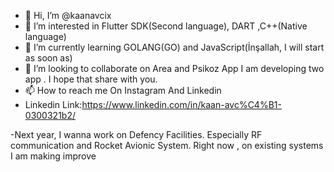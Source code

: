 - 👋 Hi, I’m @kaanavcix
- 👀 I’m interested in Flutter SDK(Second language), DART ,C++(Native language)
- 🌱 I’m currently learning GOLANG(GO) and JavaScript(İnşallah, I will start as soon as)
- 💞️ I’m looking to collaborate on Area and Psikoz App I am developing two app . I hope that share with you. 
- 📫 How to reach me On Instagram And Linkedin 
- Linkedin Link:https://www.linkedin.com/in/kaan-avc%C4%B1-0300321b2/

-Next year, I wanna work on Defency Facilities. Especially RF communication and Rocket Avionic System. Right now , on existing systems I am making improve 

<!---
kaanavcix/kaanavcix is a ✨ special ✨ repository because its `README.md` (this file) appears on your GitHub profile.
You can click the Preview link to take a look at your changes.
--->

